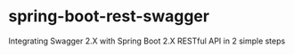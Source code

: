 # spring-boot-rest-swagger
Integrating Swagger 2.X with Spring Boot 2.X RESTful API in 2 simple steps
